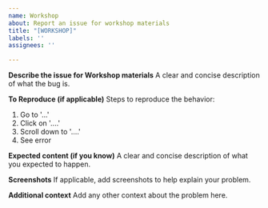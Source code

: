 ```yaml
---
name: Workshop
about: Report an issue for workshop materials
title: "[WORKSHOP]"
labels: ''
assignees: ''

---
```


**Describe the issue for Workshop materials**
A clear and concise description of what the bug is.

**To Reproduce (if applicable)**
Steps to reproduce the behavior:
1. Go to '...'
2. Click on '....'
3. Scroll down to '....'
4. See error

**Expected content (if you know)**
A clear and concise description of what you expected to happen.

**Screenshots**
If applicable, add screenshots to help explain your problem.

**Additional context**
Add any other context about the problem here.
